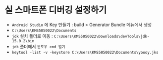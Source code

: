 # 실 스마트폰 디버깅 설정하기

- `Android Studio` 에 Key 만들기 : build > Generator Bundle 메뉴에서 생성
- `C:\Users\KMS5050022\Documents`
- `jdk` 설치 폴더로 이동 : `C:\Users\KMS5050022\Downloads\devTools\jdk-15.0.2\bin`
- `jdk` 폴더에서 `윈도우 cmd 열기`
- `keytool -list -v -keystore C:\Users\KMS5050022\Documents\yoooy.jks`
